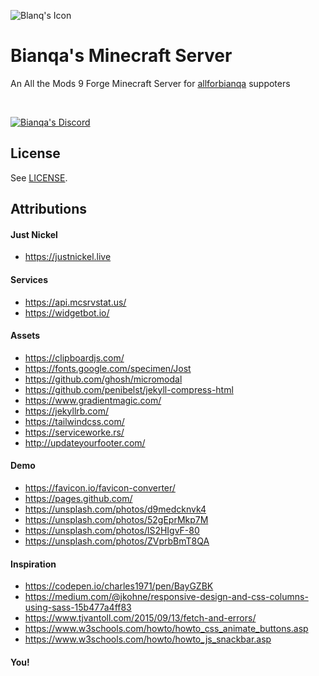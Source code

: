 ![Blanq's Icon](docs/media/favicon.ico) 

# Bianqa's Minecraft Server

An All the Mods 9 Forge Minecraft Server for [allforbianqa](https://twitch.tv/allforbianq) suppoters

<br />

[![Bianqa's Discord](https://img.shields.io/badge/Support%20Discord-▸-7289DA?style=for-the-badge&logo=discord&logoColor=white)](https://discord.gg/AwyQGVfP4t)

## License

See [LICENSE](LICENSE.md).


## Attributions

#### Just Nickel
- https://justnickel.live

#### Services
- https://api.mcsrvstat.us/
- https://widgetbot.io/

#### Assets
- https://clipboardjs.com/
- https://fonts.google.com/specimen/Jost
- https://github.com/ghosh/micromodal
- https://github.com/penibelst/jekyll-compress-html
- https://www.gradientmagic.com/
- https://jekyllrb.com/
- https://tailwindcss.com/
- https://serviceworke.rs/
- http://updateyourfooter.com/

#### Demo
- https://favicon.io/favicon-converter/
- https://pages.github.com/
- https://unsplash.com/photos/d9medcknvk4
- https://unsplash.com/photos/52gEprMkp7M
- https://unsplash.com/photos/lS2HIgvF-80
- https://unsplash.com/photos/ZVprbBmT8QA

#### Inspiration
- https://codepen.io/charles1971/pen/BayGZBK
- https://medium.com/@jkohne/responsive-design-and-css-columns-using-sass-15b477a4ff83
- https://www.tjvantoll.com/2015/09/13/fetch-and-errors/
- https://www.w3schools.com/howto/howto_css_animate_buttons.asp
- https://www.w3schools.com/howto/howto_js_snackbar.asp

#### You!
